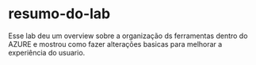 # resumo-do-lab

Esse lab deu um overview sobre a organização ds ferramentas dentro do AZURE e mostrou como fazer alterações basicas para melhorar a experiência do usuario.
